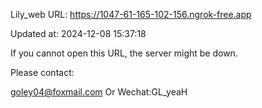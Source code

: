 Lily_web URL: https://1047-61-165-102-156.ngrok-free.app

Updated at: 2024-12-08 15:37:18

If you cannot open this URL, the server might be down.

Please contact: 

goley04@foxmail.com Or Wechat:GL_yeaH